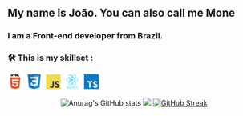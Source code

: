 ## My name is João. You can also call me Mone
 ### I am a Front-end developer  from Brazil.
### :hammer_and_wrench: This is my skillset :
<div>
  <img src="https://github.com/devicons/devicon/blob/master/icons/html5/html5-original-wordmark.svg" title="HTML" alt="HTML" width="30" height="30"/>&nbsp;
   <img src="https://github.com/devicons/devicon/blob/master/icons/css3/css3-original.svg" title="CSS" alt="CSS" width="30" height="30"/>&nbsp;
   <img src="https://github.com/devicons/devicon/blob/master/icons/javascript/javascript-original.svg" title="JS" alt="JS" width="30" height="30"/>&nbsp;
  <img src="https://github.com/devicons/devicon/blob/master/icons/react/react-original-wordmark.svg" title="React" alt="React" width="30" height="30"/>&nbsp; 
   <img src="https://github.com/devicons/devicon/blob/master/icons/typescript/typescript-plain.svg" title="Typescript" alt="TypeScript" width="30" height="30"/>&nbsp
</div>
<div align="center">

![Anurag's GitHub stats](https://github-readme-stats.vercel.app/api?username=monezero&show_icons=true&theme=github_dark)
  <img height="196em" src="https://readme-stats.clckblog.space/api/top-langs/?username=monezero&layout=compact&langs_count=7&theme=github_dark"/>
[![GitHub Streak](http://github-readme-streak-stats.herokuapp.com?user=monezero&theme=github-dark-blue)](https://git.io/streak-stats)

</div>
